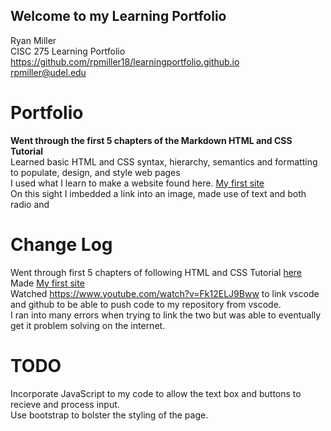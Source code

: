 ## Welcome to my Learning Portfolio


Ryan Miller<br/>
CISC 275 Learning Portfolio<br/>
https://github.com/rpmiller18/learningportfolio.github.io<br/>
rpmiller@udel.edu

# Portfolio
**Went through the first 5 chapters of the Markdown HTML and CSS Tutorial**<br/>
Learned basic HTML and CSS syntax, hierarchy, semantics and formatting to populate, design, and style web pages<br/>
I used what I learn to make a website found here. 
[My first site](test.html)<br/>
On this sight I imbedded a link into an image, made use of text and both radio and 
# Change Log
Went through first 5 chapters of following HTML and CSS Tutorial [here](https://marksheet.io)<br/>
Made [My first site](test.html)<br/>
Watched https://www.youtube.com/watch?v=Fk12ELJ9Bww to link vscode and github to be able to push code to my repository from vscode.<br/>
I ran into many errors when trying to link the two but was able to eventually get it problem solving on the internet. 
# TODO
Incorporate JavaScript to my code to allow the text box and buttons to recieve and process input.<br/>
Use bootstrap to bolster the styling of the page. 
